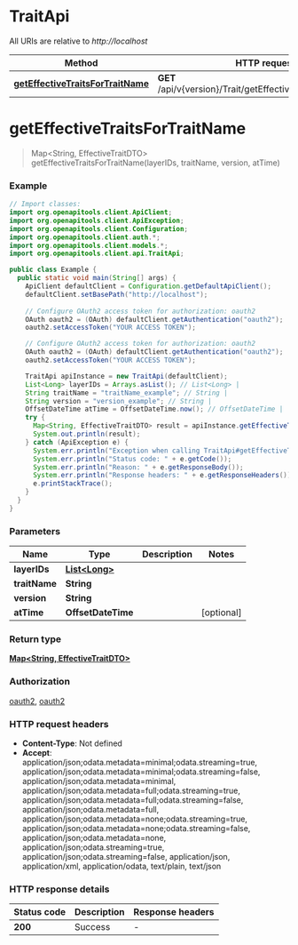 # TraitApi

All URIs are relative to *http://localhost*

Method | HTTP request | Description
------------- | ------------- | -------------
[**getEffectiveTraitsForTraitName**](TraitApi.md#getEffectiveTraitsForTraitName) | **GET** /api/v{version}/Trait/getEffectiveTraitsForTraitName | 


<a name="getEffectiveTraitsForTraitName"></a>
# **getEffectiveTraitsForTraitName**
> Map&lt;String, EffectiveTraitDTO&gt; getEffectiveTraitsForTraitName(layerIDs, traitName, version, atTime)



### Example
```java
// Import classes:
import org.openapitools.client.ApiClient;
import org.openapitools.client.ApiException;
import org.openapitools.client.Configuration;
import org.openapitools.client.auth.*;
import org.openapitools.client.models.*;
import org.openapitools.client.api.TraitApi;

public class Example {
  public static void main(String[] args) {
    ApiClient defaultClient = Configuration.getDefaultApiClient();
    defaultClient.setBasePath("http://localhost");
    
    // Configure OAuth2 access token for authorization: oauth2
    OAuth oauth2 = (OAuth) defaultClient.getAuthentication("oauth2");
    oauth2.setAccessToken("YOUR ACCESS TOKEN");

    // Configure OAuth2 access token for authorization: oauth2
    OAuth oauth2 = (OAuth) defaultClient.getAuthentication("oauth2");
    oauth2.setAccessToken("YOUR ACCESS TOKEN");

    TraitApi apiInstance = new TraitApi(defaultClient);
    List<Long> layerIDs = Arrays.asList(); // List<Long> | 
    String traitName = "traitName_example"; // String | 
    String version = "version_example"; // String | 
    OffsetDateTime atTime = OffsetDateTime.now(); // OffsetDateTime | 
    try {
      Map<String, EffectiveTraitDTO> result = apiInstance.getEffectiveTraitsForTraitName(layerIDs, traitName, version, atTime);
      System.out.println(result);
    } catch (ApiException e) {
      System.err.println("Exception when calling TraitApi#getEffectiveTraitsForTraitName");
      System.err.println("Status code: " + e.getCode());
      System.err.println("Reason: " + e.getResponseBody());
      System.err.println("Response headers: " + e.getResponseHeaders());
      e.printStackTrace();
    }
  }
}
```

### Parameters

Name | Type | Description  | Notes
------------- | ------------- | ------------- | -------------
 **layerIDs** | [**List&lt;Long&gt;**](Long.md)|  |
 **traitName** | **String**|  |
 **version** | **String**|  |
 **atTime** | **OffsetDateTime**|  | [optional]

### Return type

[**Map&lt;String, EffectiveTraitDTO&gt;**](EffectiveTraitDTO.md)

### Authorization

[oauth2](../README.md#oauth2), [oauth2](../README.md#oauth2)

### HTTP request headers

 - **Content-Type**: Not defined
 - **Accept**: application/json;odata.metadata=minimal;odata.streaming=true, application/json;odata.metadata=minimal;odata.streaming=false, application/json;odata.metadata=minimal, application/json;odata.metadata=full;odata.streaming=true, application/json;odata.metadata=full;odata.streaming=false, application/json;odata.metadata=full, application/json;odata.metadata=none;odata.streaming=true, application/json;odata.metadata=none;odata.streaming=false, application/json;odata.metadata=none, application/json;odata.streaming=true, application/json;odata.streaming=false, application/json, application/xml, application/odata, text/plain, text/json

### HTTP response details
| Status code | Description | Response headers |
|-------------|-------------|------------------|
**200** | Success |  -  |

